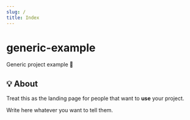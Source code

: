 ```yaml
---
slug: /
title: Index
---
```


# generic-example

Generic project example 👤

## 💡 About

Treat this as the landing page for people
that want to **use** your project.

Write here whatever you want to tell them.
